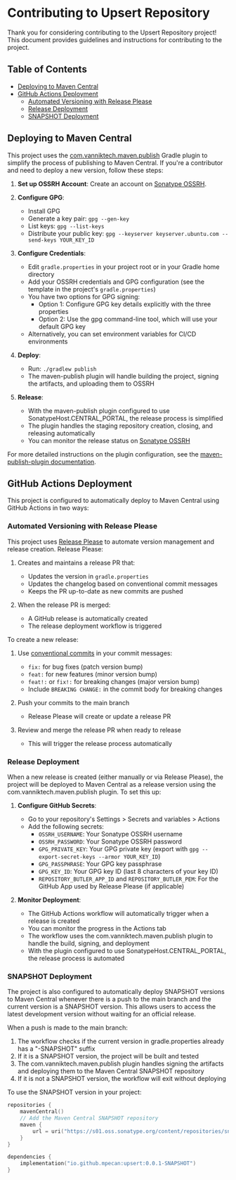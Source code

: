 # Contributing to Upsert Repository

Thank you for considering contributing to the Upsert Repository project! This document provides
guidelines and instructions for contributing to the project.

## Table of Contents

- [Deploying to Maven Central](#deploying-to-maven-central)
- [GitHub Actions Deployment](#github-actions-deployment)
    - [Automated Versioning with Release Please](#automated-versioning-with-release-please)
    - [Release Deployment](#release-deployment)
    - [SNAPSHOT Deployment](#snapshot-deployment)

## Deploying to Maven Central

This project uses
the [com.vanniktech.maven.publish](https://github.com/vanniktech/maven-publish-plugin) Gradle plugin
to simplify the process of publishing to Maven Central. If you're a contributor and need to deploy a
new version, follow these steps:

1. **Set up OSSRH Account**: Create an account on [Sonatype OSSRH](https://s01.oss.sonatype.org/).

2. **Configure GPG**:
    - Install GPG
    - Generate a key pair: `gpg --gen-key`
    - List keys: `gpg --list-keys`
    - Distribute your public key: `gpg --keyserver keyserver.ubuntu.com --send-keys YOUR_KEY_ID`

3. **Configure Credentials**:
    - Edit `gradle.properties` in your project root or in your Gradle home directory
    - Add your OSSRH credentials and GPG configuration (see the template in the project's
      `gradle.properties`)
    - You have two options for GPG signing:
        - Option 1: Configure GPG key details explicitly with the three properties
        - Option 2: Use the gpg command-line tool, which will use your default GPG key
    - Alternatively, you can set environment variables for CI/CD environments

4. **Deploy**:
    - Run: `./gradlew publish`
    - The maven-publish plugin will handle building the project, signing the artifacts, and
      uploading them to OSSRH

5. **Release**:
    - With the maven-publish plugin configured to use SonatypeHost.CENTRAL_PORTAL, the release
      process is simplified
    - The plugin handles the staging repository creation, closing, and releasing automatically
    - You can monitor the release status on [Sonatype OSSRH](https://s01.oss.sonatype.org/)

For more detailed instructions on the plugin configuration, see
the [maven-publish-plugin documentation](https://github.com/vanniktech/maven-publish-plugin).

## GitHub Actions Deployment

This project is configured to automatically deploy to Maven Central using GitHub Actions in two
ways:

### Automated Versioning with Release Please

This project uses [Release Please](https://github.com/googleapis/release-please) to automate version
management and release creation. Release Please:

1. Creates and maintains a release PR that:
    - Updates the version in `gradle.properties`
    - Updates the changelog based on conventional commit messages
    - Keeps the PR up-to-date as new commits are pushed

2. When the release PR is merged:
    - A GitHub release is automatically created
    - The release deployment workflow is triggered

To create a new release:

1. Use [conventional commits](https://www.conventionalcommits.org/) in your commit messages:
    - `fix:` for bug fixes (patch version bump)
    - `feat:` for new features (minor version bump)
    - `feat!:` or `fix!:` for breaking changes (major version bump)
    - Include `BREAKING CHANGE:` in the commit body for breaking changes

2. Push your commits to the main branch
    - Release Please will create or update a release PR

3. Review and merge the release PR when ready to release
    - This will trigger the release process automatically

### Release Deployment

When a new release is created (either manually or via Release Please), the project will be deployed
to Maven Central as a release version using the com.vanniktech.maven.publish plugin. To set this up:

1. **Configure GitHub Secrets**:
    - Go to your repository's Settings > Secrets and variables > Actions
    - Add the following secrets:
        - `OSSRH_USERNAME`: Your Sonatype OSSRH username
        - `OSSRH_PASSWORD`: Your Sonatype OSSRH password
        - `GPG_PRIVATE_KEY`: Your GPG private key (export with
          `gpg --export-secret-keys --armor YOUR_KEY_ID`)
        - `GPG_PASSPHRASE`: Your GPG key passphrase
        - `GPG_KEY_ID`: Your GPG key ID (last 8 characters of your key ID)
        - `REPOSITORY_BUTLER_APP_ID` and `REPOSITORY_BUTLER_PEM`: For the GitHub App used by Release
          Please (if applicable)

2. **Monitor Deployment**:
    - The GitHub Actions workflow will automatically trigger when a release is created
    - You can monitor the progress in the Actions tab
    - The workflow uses the com.vanniktech.maven.publish plugin to handle the build, signing, and
      deployment
    - With the plugin configured to use SonatypeHost.CENTRAL_PORTAL, the release process is
      automated

### SNAPSHOT Deployment

The project is also configured to automatically deploy SNAPSHOT versions to Maven Central whenever
there is a push to the main branch and the current version is a SNAPSHOT version. This allows users
to access the latest development version without waiting for an official release.

When a push is made to the main branch:

1. The workflow checks if the current version in gradle.properties already has a "-SNAPSHOT" suffix
2. If it is a SNAPSHOT version, the project will be built and tested
3. The com.vanniktech.maven.publish plugin handles signing the artifacts and deploying them to the
   Maven Central SNAPSHOT repository
4. If it is not a SNAPSHOT version, the workflow will exit without deploying

To use the SNAPSHOT version in your project:

```kotlin
repositories {
    mavenCentral()
    // Add the Maven Central SNAPSHOT repository
    maven {
        url = uri("https://s01.oss.sonatype.org/content/repositories/snapshots/")
    }
}

dependencies {
    implementation("io.github.mpecan:upsert:0.0.1-SNAPSHOT")
}
```